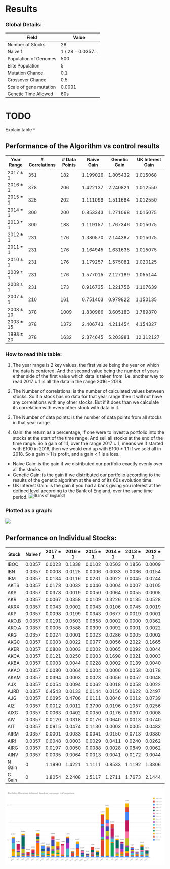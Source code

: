 # Results

### Global Details:

Field                  | Value
-----------------------|-------
Number of Stocks       | 28
Naive f                | 1 / 28 = 0.0357...
Population of Genomes  | 500
Elite Population       | 5
Mutation Chance        | 0.1
Crossover Chance       | 0.5
Scale of gene mutation | 0.0001
Genetic Time Allowed   | 60s

# TODO

Explain table ^

## Performance of the Algorithm vs control results

Year Range  | # Correlations | # Data Points | Naive Gain         | Genetic Gain | UK Interest Gain 
------------|----------------|---------------|--------------------|--------------|-----------------
2017 ± 1    | 351            | 182           | 1.199026           | 1.805432     | 1.015068
2016 ± 1    | 378            | 206           | 1.422137           | 2.240821     | 1.012550
2015 ± 1    | 325            | 202           | 1.111099           | 1.511684     | 1.012550
2014 ± 1    | 300            | 200           | 0.853343           | 1.271068     | 1.015075
2013 ± 1    | 300            | 188           | 1.119157           | 1.767346     | 1.015075
2012 ± 1    | 231            | 176           | 1.380570           | 2.144387     | 1.015075
2011 ± 1    | 231            | 176           | 1.164945           | 1.631635     | 1.015075
2010 ± 1    | 231            | 176           | 1.179257           | 1.575081     | 1.020125
2009 ± 1    | 231            | 176           | 1.577015           | 2.127189     | 1.055144
2008 ± 1    | 231            | 173           | 0.916735           | 1.221756     | 1.107639
2007 ± 1    | 210            | 161           | 0.751403           | 0.979822     | 1.150135
2008 ± 10   | 378            | 1009          | 1.830986           | 3.605183     | 1.789870
2003 ± 15   | 378            | 1372          | 2.406743           | 4.211454     | 4.154327
1998 ± 20   | 378            | 1632          | 2.374645           | 5.203981     | 12.312127

### How to read this table:

1. The year range is 2 key values, the first value being the year on which the data is centered.
And the second value being the number of years either side of the first value which data is
taken from. I.e. another way to read 2017 ± 1 is all the data in the range 2016 - 2018.

2. The Number of correlations: is the number of calculated values between stocks. So if a stock
has no data for that year range then it will not have any correlations with any other stocks.
But if it does than we calculate its correlation with every other stock with data in it.

3. The Number of data points: is the number of data points from all stocks in that year
range.

4. Gain: the return as a percentage, if one were to invest a portfolio into the stocks
at the start of the time range. And sell all stocks at the end of the time range.
So a gain of 1.1, over the range 2017 ± 1, means we if started with £100 in 2016, then
we would end up with £100 * 1.1 if we sold all in 2018. So a gain > 1 is profit, and
a gain < 1 is a loss.
  * Naive Gain: is the gain if we distributed our portfolio exactly evenly over all the
  stocks.
  * Genetic Gain: is the gain if we distributed our portfolio according to the results
  of the genetic algorithm at the end of its 60s evolution time.
  * UK Interest Gain: is the gain if you had a bank giving you interest at the
  defined level according to the Bank of England, over the same time period. <sup>![[Bank of England]](https://www.bankofengland.co.uk/boeapps/database/Bank-Rate.asp)</sup>

### Plotted as a graph:

![](Performance_of_the_Algorithm_vs_National_Interest_&_Naïve_Allocation.svg)

## Performance on Individual Stocks:

Stock | Naive f | 2017 ± 1 | 2016 ± 1 | 2015 ± 1 | 2014 ± 1 | 2013 ± 1 | 2012 ± 1 | 2011 ± 1 | 2010 ± 1 | 2009 ± 1 | 2008 ± 1 | 2007 ± 1 | 2008 ± 10 | 2003 ± 15 | 1998 ± 20
------|---------|----------|----------|----------|----------|----------|----------|----------|----------|----------|----------|----------|----------|----------|---
IBOC   | 0.0357 | 0.0023 | 0.1338 | 0.0102 | 0.0503 | 0.1856 | 0.0009 | 0.0005 | 0.0019 | 0.0016 | 0.0045 | 0.0001 | 0.1189 | 0.0063 | 0.0401
IBN    | 0.0357 | 0.0008 | 0.0125 | 0.0006 | 0.0033 | 0.0036 | 0.0154 | 0.0740 | 0.0312 | 0.0429 | 0.0014 | 0.1658 | 0.0005 | 0.0002 | 0.0008
IBM    | 0.0357 | 0.0134 | 0.0116 | 0.0231 | 0.0022 | 0.0045 | 0.0244 | 0.1261 | 0.0569 | 0.0059 | 0.3012 | 0.0037 | 0.0105 | 0.0101 | 0.0371
AKTS   | 0.0357 | 0.0178 | 0.0032 | 0.0046 | 0.0004 | 0.0007 | 0.0105 | 0.0002 | 0.0004 | 0.0029 | 0.0006 | 0.0336 | 0.0001 | 0.0399 | 0.0050
AKS    | 0.0357 | 0.0378 | 0.0019 | 0.0050 | 0.0064 | 0.0055 | 0.0005 | 0.0006 | 0.0021 | 0.0036 | 0.0202 | 0.0725 | 0.0005 | 0.0299 | 0.0061
AKR    | 0.0357 | 0.0067 | 0.0358 | 0.0109 | 0.3226 | 0.0135 | 0.0528 | 0.0468 | 0.0090 | 0.0018 | 0.0471 | 0.0051 | 0.0153 | 0.0560 | 0.0294
AKRX   | 0.0357 | 0.0043 | 0.0002 | 0.0043 | 0.0106 | 0.0745 | 0.0019 | 0.0400 | 0.0404 | 0.0021 | 0.0221 | 0.0037 | 0.0969 | 0.0006 | 0.0054
AKP    | 0.0357 | 0.0098 | 0.0199 | 0.0343 | 0.0677 | 0.0019 | 0.0001 | 0.0053 | 0.1008 | 0.0126 | 0.0163 | 0.0002 | 0.0006 | 0.0043 | 0.0012
AKO.B  | 0.0357 | 0.0191 | 0.0503 | 0.0858 | 0.0002 | 0.0000 | 0.0362 | 0.0956 | 0.1836 | 0.0126 | 0.0004 | 0.0041 | 0.0115 | 0.0686 | 0.0011
AKO.A  | 0.0357 | 0.0005 | 0.0588 | 0.0309 | 0.0092 | 0.0001 | 0.0022 | 0.0797 | 0.0119 | 0.0081 | 0.0082 | 0.0120 | 0.0013 | 0.0597 | 0.1324
AKG    | 0.0357 | 0.0024 | 0.0001 | 0.0023 | 0.0286 | 0.0005 | 0.0002 | 0.0082 | 0.0010 | 0.2642 | 0.0033 | 0.0237 | 0.0019 | 0.0165 | 0.0010
AKGC   | 0.0357 | 0.0003 | 0.0022 | 0.0077 | 0.0056 | 0.2022 | 0.1665 | 0.0007 | 0.1230 | 0.0043 | 0.0000 | 0.0132 | 0.0014 | 0.0043 | 0.0305
AKER   | 0.0357 | 0.0808 | 0.0003 | 0.0002 | 0.0065 | 0.0092 | 0.0044 | 0.0058 | 0.0003 | 0.0003 | 0.0034 | 0.0123 | 0.0022 | 0.0023 | 0.0114
AKCA   | 0.0357 | 0.0121 | 0.0250 | 0.0003 | 0.1698 | 0.0021 | 0.0003 | 0.0018 | 0.0002 | 0.0006 | 0.0004 | 0.0196 | 0.1223 | 0.0017 | 0.0618
AKBA   | 0.0357 | 0.0003 | 0.0044 | 0.0228 | 0.0002 | 0.0139 | 0.0040 | 0.0009 | 0.0462 | 0.0667 | 0.0012 | 0.0003 | 0.0087 | 0.0002 | 0.0004
AKAO   | 0.0357 | 0.0080 | 0.0064 | 0.0004 | 0.0000 | 0.0058 | 0.0178 | 0.0015 | 0.0062 | 0.0006 | 0.0075 | 0.0042 | 0.0104 | 0.0002 | 0.0033
AKAM   | 0.0357 | 0.0394 | 0.0003 | 0.0028 | 0.0056 | 0.0052 | 0.0048 | 0.0064 | 0.0049 | 0.0362 | 0.0667 | 0.0007 | 0.0013 | 0.0872 | 0.0008
AJX    | 0.0357 | 0.0054 | 0.0094 | 0.0062 | 0.0018 | 0.0058 | 0.0022 | 0.0002 | 0.0015 | 0.0037 | 0.0648 | 0.0034 | 0.0165 | 0.0001 | 0.0377
AJRD   | 0.0357 | 0.4543 | 0.0133 | 0.0144 | 0.0156 | 0.0622 | 0.2497 | 0.0036 | 0.0173 | 0.0055 | 0.0107 | 0.0029 | 0.0590 | 0.2645 | 0.0266
AJG    | 0.0357 | 0.0095 | 0.4706 | 0.0111 | 0.0046 | 0.0012 | 0.0739 | 0.1450 | 0.1267 | 0.0909 | 0.0002 | 0.0001 | 0.1002 | 0.0075 | 0.3475
AIZ    | 0.0357 | 0.0012 | 0.0012 | 0.3790 | 0.0196 | 0.1057 | 0.0256 | 0.0037 | 0.0256 | 0.0031 | 0.0003 | 0.2156 | 0.0031 | 0.1215 | 0.0019
AIXG   | 0.0357 | 0.0063 | 0.0402 | 0.0050 | 0.0176 | 0.0307 | 0.0008 | 0.0031 | 0.0001 | 0.1176 | 0.2311 | 0.0064 | 0.0001 | 0.0002 | 0.0391
AIV    | 0.0357 | 0.0120 | 0.0318 | 0.0176 | 0.0640 | 0.0013 | 0.0740 | 0.0054 | 0.1537 | 0.0178 | 0.0003 | 0.0312 | 0.0025 | 0.0002 | 0.0031
AIT    | 0.0357 | 0.0915 | 0.0474 | 0.1130 | 0.0003 | 0.0005 | 0.0483 | 0.2149 | 0.0009 | 0.1797 | 0.0001 | 0.3228 | 0.2408 | 0.1384 | 0.1107
AIRM   | 0.0357 | 0.0001 | 0.0033 | 0.0041 | 0.0150 | 0.0713 | 0.0380 | 0.0437 | 0.0120 | 0.0005 | 0.0053 | 0.0141 | 0.0314 | 0.0139 | 0.0006
AIRI   | 0.0357 | 0.0048 | 0.0003 | 0.0029 | 0.0411 | 0.0240 | 0.0262 | 0.0043 | 0.0013 | 0.0092 | 0.0068 | 0.0011 | 0.0008 | 0.0020 | 0.0004
AIRG   | 0.0357 | 0.0197 | 0.0050 | 0.0088 | 0.0028 | 0.0849 | 0.0062 | 0.0050 | 0.0075 | 0.0303 | 0.0807 | 0.0023 | 0.0135 | 0.0156 | 0.0513
AINV   | 0.0357 | 0.0035 | 0.0064 | 0.0013 | 0.0041 | 0.0172 | 0.0044 | 0.0174 | 0.0085 | 0.0079 | 0.0733 | 0.0103 | 0.0064 | 0.0076 | 0.0004
N Gain | 0      | 1.1990 | 1.4221 | 1.1111 | 0.8533 | 1.1192 | 1.3806 | 1.1649 | 1.1793 | 1.5770 | 0.9167 | 0.7514 | 1.8309 | 2.4067 | 2.3746
G Gain | 0      | 1.8054 | 2.2408 | 1.5117 | 1.2711 | 1.7673 | 2.1444 | 1.6316 | 1.5751 | 2.1272 | 1.2218 | 0.9798 | 3.6052 | 4.2115 | 5.2040

![](Portfolio_Allocation_Achieved,_based_on_year_range._A_Comparison.svg)
